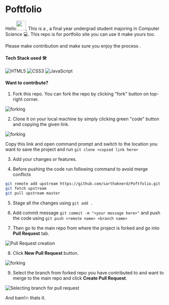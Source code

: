 # Poftfolio

Hello<img src="https://media.giphy.com/media/hvRJCLFzcasrR4ia7z/giphy.gif" width="30">, This is a , a final year undergrad student majoring in Computer Science :computer:. This repo is for portfolio site you can use it make yours too.

Please make contribution and make sure you enjoy the process .


#### Tech Stack used 🛠️

![HTML5](https://img.shields.io/badge/HTML5-E34F26?style=for-the-badge&logo=html5&logoColor=white)
![CSS3](https://img.shields.io/badge/CSS3-1572B6?style=for-the-badge&logo=css3&logoColor=white)
![JavaScript](https://img.shields.io/badge/JavaScript-323330?style=for-the-badge&logo=javascript&logoColor=F7DF1E)

#### Want to contribute?
1. Fork this repo. You can fork the repo by clicking "fork" button on top-right corner.
<p align="left"><img alt="forking" src="img/fork.jpeg"></p>

2. Clone it on your local machine by simply clicking green "code" button and copying the given link.
<p align="left"><img alt="forking" src="img/clone.jpeg"></p>

Copy this link and open command prompt and switch to the location you want to save the project and run 
```git clone <copied link here>```

3. Add your changes or features.

4. Before pushing the code run following command to avoid merge conflicts
``` bash
git remote add upstream https://github.com/sarthaknerd/Poftfolio.git
git fetch upstream
git pull upstream master
```
5. Stage all the changes using ```git add .```

6. Add commit message ```git commit -m "<your message here>"``` and push the code using ```git push <remote name> <branch name>```

7. Then go to the main repo from where the project is forked and go into **Pull Request** tab.
<p align="left"><img alt="Pull Request creation" src="img/pr.jpeg"></p>

8. Click **New Pull Request** button.
<p align="left"><img alt="forking" src="img/new_pr.jpeg"></p>

9. Select the branch from forked repo you have contributed to and want to merge to the main repo and click **Create Pull Request**.
<p align="left"><img alt="Selecting branch for pull request" src="img/select_branch.jpeg"></p>


And bam!:fire: thats it.
